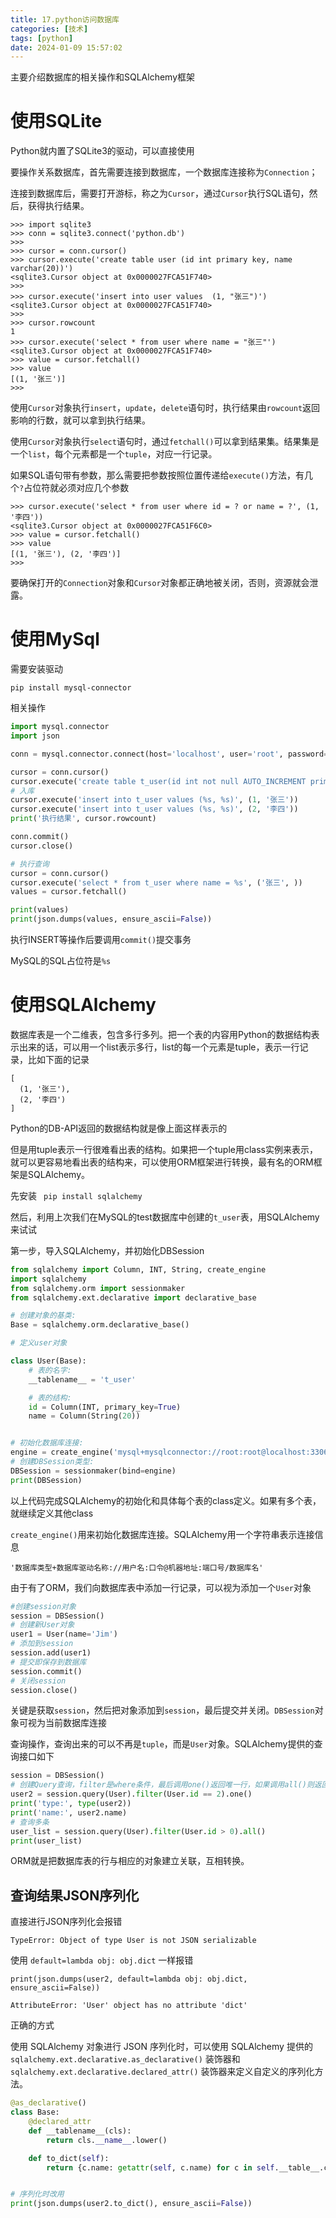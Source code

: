 ```yaml
---
title: 17.python访问数据库
categories: [技术]
tags: [python]
date: 2024-01-09 15:57:02
---
```


主要介绍数据库的相关操作和SQLAlchemy框架

<!-- more -->

# 使用SQLite

Python就内置了SQLite3的驱动，可以直接使用

要操作关系数据库，首先需要连接到数据库，一个数据库连接称为`Connection`；

连接到数据库后，需要打开游标，称之为`Cursor`，通过`Cursor`执行SQL语句，然后，获得执行结果。

```shell
>>> import sqlite3
>>> conn = sqlite3.connect('python.db')
>>>
>>> cursor = conn.cursor()
>>> cursor.execute('create table user (id int primary key, name varchar(20))')
<sqlite3.Cursor object at 0x0000027FCA51F740>
>>>
>>> cursor.execute('insert into user values  (1, "张三")')
<sqlite3.Cursor object at 0x0000027FCA51F740>
>>>
>>> cursor.rowcount
1
>>> cursor.execute('select * from user where name = "张三"')
<sqlite3.Cursor object at 0x0000027FCA51F740>
>>> value = cursor.fetchall()
>>> value
[(1, '张三')]
>>>
```

使用`Cursor`对象执行`insert`，`update`，`delete`语句时，执行结果由`rowcount`返回影响的行数，就可以拿到执行结果。

使用`Cursor`对象执行`select`语句时，通过`fetchall()`可以拿到结果集。结果集是一个`list`，每个元素都是一个`tuple`，对应一行记录。

如果SQL语句带有参数，那么需要把参数按照位置传递给`execute()`方法，有几个`?`占位符就必须对应几个参数

```shell
>>> cursor.execute('select * from user where id = ? or name = ?', (1, '李四'))
<sqlite3.Cursor object at 0x0000027FCA51F6C0>
>>> value = cursor.fetchall()
>>> value
[(1, '张三'), (2, '李四')]
>>>
```

要确保打开的`Connection`对象和`Cursor`对象都正确地被关闭，否则，资源就会泄露。

# 使用MySql

需要安装驱动

```shell
pip install mysql-connector
```

相关操作

```python
import mysql.connector
import json

conn = mysql.connector.connect(host='localhost', user='root', password='root',database='test')

cursor = conn.cursor()
cursor.execute('create table t_user(id int not null AUTO_INCREMENT primary key, name varchar(20))')
# 入库
cursor.execute('insert into t_user values (%s, %s)', (1, '张三'))
cursor.execute('insert into t_user values (%s, %s)', (2, '李四'))
print('执行结果', cursor.rowcount)

conn.commit()
cursor.close()

# 执行查询
cursor = conn.cursor()
cursor.execute('select * from t_user where name = %s', ('张三', ))
values = cursor.fetchall()

print(values)
print(json.dumps(values, ensure_ascii=False))


```


执行INSERT等操作后要调用`commit()`提交事务

MySQL的SQL占位符是`%s`

# 使用SQLAlchemy

数据库表是一个二维表，包含多行多列。把一个表的内容用Python的数据结构表示出来的话，可以用一个list表示多行，list的每一个元素是tuple，表示一行记录，比如下面的记录

```shell
[
  (1, '张三'), 
  (2, '李四')
]
```
Python的DB-API返回的数据结构就是像上面这样表示的

但是用tuple表示一行很难看出表的结构。如果把一个tuple用class实例来表示，就可以更容易地看出表的结构来，可以使用ORM框架进行转换，最有名的ORM框架是SQLAlchemy。

先安装 ` pip install sqlalchemy`

然后，利用上次我们在MySQL的test数据库中创建的`t_user`表，用SQLAlchemy来试试

第一步，导入SQLAlchemy，并初始化DBSession

```python
from sqlalchemy import Column, INT, String, create_engine
import sqlalchemy
from sqlalchemy.orm import sessionmaker
from sqlalchemy.ext.declarative import declarative_base

# 创建对象的基类:
Base = sqlalchemy.orm.declarative_base()

# 定义user对象

class User(Base):
    # 表的名字:
    __tablename__ = 't_user'

    # 表的结构:
    id = Column(INT, primary_key=True)
    name = Column(String(20))


# 初始化数据库连接:
engine = create_engine('mysql+mysqlconnector://root:root@localhost:3306/test')
# 创建DBSession类型:
DBSession = sessionmaker(bind=engine)
print(DBSession)
```

以上代码完成SQLAlchemy的初始化和具体每个表的class定义。如果有多个表，就继续定义其他class

`create_engine()`用来初始化数据库连接。SQLAlchemy用一个字符串表示连接信息

```
'数据库类型+数据库驱动名称://用户名:口令@机器地址:端口号/数据库名'
```

由于有了ORM，我们向数据库表中添加一行记录，可以视为添加一个`User`对象

```python
#创建session对象
session = DBSession()
# 创建新User对象
user1 = User(name='Jim')
# 添加到session
session.add(user1)
# 提交即保存到数据库
session.commit()
# 关闭session
session.close()

```

关键是获取`session`，然后把对象添加到`session`，最后提交并关闭。`DBSession`对象可视为当前数据库连接

查询操作，查询出来的可以不再是`tuple`，而是`User`对象。SQLAlchemy提供的查询接口如下

```python
session = DBSession()
# 创建Query查询，filter是where条件，最后调用one()返回唯一行，如果调用all()则返回所有行
user2 = session.query(User).filter(User.id == 2).one()
print('type:', type(user2))
print('name:', user2.name)
# 查询多条
user_list = session.query(User).filter(User.id > 0).all()
print(user_list)
```

ORM就是把数据库表的行与相应的对象建立关联，互相转换。

## 查询结果JSON序列化

直接进行JSON序列化会报错

```shell
TypeError: Object of type User is not JSON serializable
```

使用 `default=lambda obj: obj.dict` 一样报错

```shell
print(json.dumps(user2, default=lambda obj: obj.dict, ensure_ascii=False))

AttributeError: 'User' object has no attribute 'dict'
```

正确的方式


使用 SQLAlchemy 对象进行 JSON 序列化时，可以使用 SQLAlchemy 提供的 `sqlalchemy.ext.declarative.as_declarative()` 装饰器和 `sqlalchemy.ext.declarative.declared_attr()` 装饰器来定义自定义的序列化方法。

```python
@as_declarative()
class Base:
    @declared_attr
    def __tablename__(cls):
        return cls.__name__.lower()

    def to_dict(self):
        return {c.name: getattr(self, c.name) for c in self.__table__.columns}


# 序列化时改用 
print(json.dumps(user2.to_dict(), ensure_ascii=False))
```

